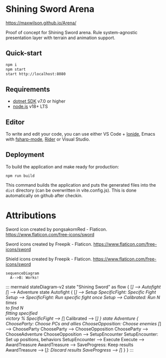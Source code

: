 # Shining Sword Arena

https://maxwilson.github.io/Arena/

Proof of concept for Shining Sword arena. Rule system-agnostic presentation layer with terrain and animation support.

## Quick-start

```bash
npm i
npm start
start http://localhost:8080
```

## Requirements

* [dotnet SDK](https://www.microsoft.com/net/download/core) v7.0 or higher
* [node.js](https://nodejs.org) v18+ LTS


## Editor

To write and edit your code, you can use either VS Code + [Ionide](http://ionide.io/), Emacs with [fsharp-mode](https://github.com/fsharp/emacs-fsharp-mode), [Rider](https://www.jetbrains.com/rider/) or Visual Studio.


## Deployment

To build the application and make ready for production:
```
npm run build
```
This command builds the application and puts the generated files into the `dist` directory (can be overwritten in vite.config.js). This is done automatically on github after checkin.

# Attributions

Sword icon created by pongsakornRed - Flaticon. https://www.flaticon.com/free-icons/sword

Sword icons created by Freepik - Flaticon. https://www.flaticon.com/free-icons/sword

Shield icons created by Freepik - Flaticon. https://www.flaticon.com/free-icons/sword

```mermaid
sequenceDiagram
  A-->B: Works!
```

::: mermaid
stateDiagram-v2
  state "Shining Sword" as flow {
    [*] --> Autofight
    [*] --> Adventure
    state Autofight {
        [*] --> Setup
        SpecificFight: Specific Fight
        Setup --> SpecificFight: Run specific fight once
        Setup --> Calibrated: Run N times <br>to find N <br> fitting specified <br>victory %
        SpecificFight --> [*]
        Calibrated --> [*]
    }
    state Adventure {
      ChooseParty: Choose PCs and allies
      ChooseOpposition: Choose enemies
      [*] --> ChooseParty
      ChooseParty --> ChooseOpposition
      ChooseParty --> ChooseAdventure
      ChooseOpposition --> SetupEncounter
      SetupEncounter: Set up positions, behaviors
      SetupEncounter --> Execute
      Execute --> AwardTreasure
      AwardTreasure --> SaveProgress: Keep results
      AwardTreasure --> [*]: Discard results
      SaveProgress --> [*]
    }
  }
:::